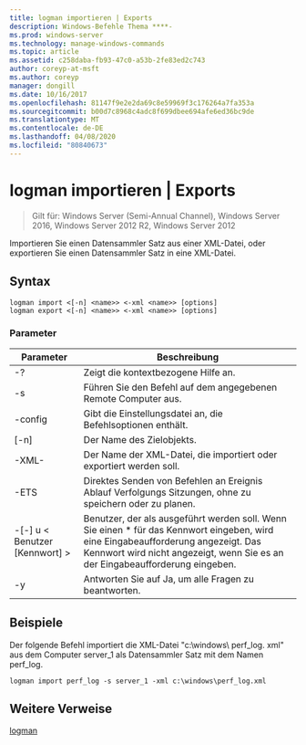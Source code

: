 ```yaml
---
title: logman importieren | Exports
description: Windows-Befehle Thema ****-
ms.prod: windows-server
ms.technology: manage-windows-commands
ms.topic: article
ms.assetid: c258daba-fb93-47c0-a53b-2fe83ed2c743
author: coreyp-at-msft
ms.author: coreyp
manager: dongill
ms.date: 10/16/2017
ms.openlocfilehash: 81147f9e2e2da69c8e59969f3c176264a7fa353a
ms.sourcegitcommit: b00d7c8968c4adc8f699dbee694afe6ed36bc9de
ms.translationtype: MT
ms.contentlocale: de-DE
ms.lasthandoff: 04/08/2020
ms.locfileid: "80840673"
---
```

# <a name="logman-import--export"></a>logman importieren | Exports

>Gilt für: Windows Server (Semi-Annual Channel), Windows Server 2016, Windows Server 2012 R2, Windows Server 2012

Importieren Sie einen Datensammler Satz aus einer XML-Datei, oder exportieren Sie einen Datensammler Satz in eine XML-Datei.  

## <a name="syntax"></a>Syntax  
```  
logman import <[-n] <name>> <-xml <name>> [options]  
logman export <[-n] <name>> <-xml <name>> [options]  
```  
### <a name="parameters"></a>Parameter  

|        Parameter        |                                                                        Beschreibung                                                                        |
|-------------------------|-----------------------------------------------------------------------------------------------------------------------------------------------------------|
|           -?            |                                                             Zeigt die kontextbezogene Hilfe an.                                                              |
|   -s <computer name>    |                                                   Führen Sie den Befehl auf dem angegebenen Remote Computer aus.                                                   |
|     -config <value>     |                                                  Gibt die Einstellungsdatei an, die Befehlsoptionen enthält.                                                  |
|       [-n] <name>       |                                                                Der Name des Zielobjekts.                                                                 |
|       -XML-<name>       |                                                         Der Name der XML-Datei, die importiert oder exportiert werden soll.                                                         |
|          -ETS           |                                       Direktes Senden von Befehlen an Ereignis Ablauf Verfolgungs Sitzungen, ohne zu speichern oder zu planen.                                        |
| -[-] u < Benutzer [Kennwort] > | Benutzer, der als ausgeführt werden soll. Wenn Sie einen \* für das Kennwort eingeben, wird eine Eingabeaufforderung angezeigt. Das Kennwort wird nicht angezeigt, wenn Sie es an der Eingabeaufforderung eingeben. |
|           -y            |                                                      Antworten Sie auf Ja, um alle Fragen zu beantworten.                                                       |

## <a name="examples"></a><a name=BKMK_examples></a>Beispiele  
Der folgende Befehl importiert die XML-Datei "c:\windows\ perf_log. xml" aus dem Computer server_1 als Datensammler Satz mit dem Namen perf_log.  
```  
logman import perf_log -s server_1 -xml c:\windows\perf_log.xml  
```  
## <a name="additional-references"></a>Weitere Verweise  
[logman](logman.md)  
